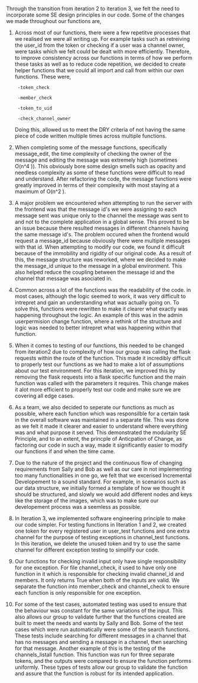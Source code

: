 Through the transition from iteration 2 to iteration 3, we felt the need to incorporate some SE design principles in our code. Some of the changes we made throughout our functions are,

1. Across most of our functions, there were a few repetitve processes that we realised we were all writing up. For example tasks such as retreiving the user_id from the token or checking if a user was a channel owner, were tasks which we felt could be dealt with more efficiently. Therefore, to improve consistency across our functions in terms of how we perform these tasks as well as to reduce code repetition, we decided to create helper functions that we could all import and call from within our own functions. These were, 

        -token_check
    
        -member_check
    
        -token_to_uid
    
        -check_channel_owner
    
    Doing this, allowed us to meet the DRY criteria of not having the same piece of code written multiple times across multiple functions. 

2. When completing some of the message functions, specifically message_edit, the time complexity of checking the owner of the message and editing the message was extremely high (sometimes O(n^4 )). This obviously bore some design smells such as opacity and needless complexity as some of these functions were difficult to read and understand. After refactoring the code, the message functions were greatly improved in terms of their complexity with most staying at a maximum of O(n^2 ).

3. A major problem we encountered when attempting to run the server with the frontend was that the message id's we were assigning to each message sent was unique only to the channel the message was sent to and not to the complete application in a global sense. This proved to be an issue because there resulted messages in different channels having the same message id's. The problem occured when the frontend would request a message_id because obviously there were multiple messages with that id. When attempting to modify our code, we found it difficult because of the immobility and rigidity of our original code. As a result of this, the message structure was reworked, where we decided to make the message_id unique to the message in a global environment. This also helped reduce the coupling between the message id and the channel that message was asociated in.

4. Common across a lot of the functions was the readability of the code. in most cases, although the logic seemed to work, it was very difficult to intrepret and gain an understanding what was actually going on. To solve this, functions were rewritten to make it clearer what exactly was happening throughout the logic. An example of this was in the admin userpermision change function, where a rethink of the structure and logic was needed to better intrepret what was happening within that function.

5. When it comes to testing of our functions, this needed to be changed from iteration2 due to complexity of how our group was calling the flask requests within the route of the function. This made it incredibly difficult to properly test our functions as we had to make a lot of assumptions about our test environment. For this iteration, we improved this by removing the flask requests into a flask specific function and the main function was called with the parameters it requires. This change makes it alot more efficient to properly test our code and make sure we are covering all edge cases. 

6. As a team, we also decided to seperate our functions as much as possible, where each function which was responsilble for a certain task in the overall software was maintained in a separate file. This was done as we felt it made it clearer and easier to understand where everything was and what purpose it served. This demonstrated the modularity SE Principle, and to an extent, the princple of Anticpation of Change, as factoring our code in such a way, made it significantly easier to modify our functions if and when the time came.

7. Due to the nature of the project and the continuous flow of changing requirements from Sally and Bob as well as our care in not implementing too many functionalities in one go, we felt that we excerised Incremental Developement to a sound standard. For example, in scenarios such as our data structure, we initially formed a template of how we thought it should be structured, and slowly we would add different nodes and keys like the storage of the images, which was to make sure our developement process was a seemless as possible. 

8. In Iteration 3, we implemented software engineering principle to make our code simpler. For testing functions in literation 1 and 2, we created one token for every registered user in user_test functions and one extra channel for the purpose of testing exceptions in channel_test functions. In this iteration, we delete the unused token and try to use the same channel for different exception testing to simplify our code.

9. Our functions for checking invalid input only have single responsibility for one exception. For file channel_check, it used to have only one function in it which is responsible for checking invalid channel_id and members. It only returns True when both of the inputs are valid. We separate the function into member_check and channel_check to ensure each function is only responsible for one exception.

10. For some of the test cases, automated testing was used to ensure that the behaviour was constant for the same variations of the input. This also allows our group to validate further that the functions created are built to meet the needs and wants by Sally and Bob. Some of the test cases which were run automatically were some of the search functions. These tests include searching for different messages in a channel that has no messages and sending a message in a channel, then searching for that message. Another example of this is the testing of the channels_listall function. This function was run for three separate tokens, and the outputs were compared to ensure the function performs uniformly. These types of tests allow our group to validate the function and assure that the function is robust for its intended application.


